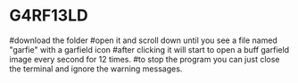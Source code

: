 # G4RF13LD
#download the folder
#open it and scroll down until you see a file named "garfie" with a garfield icon
#after clicking it will start to open a buff garfield image every second for 12 times.
#to stop the program you can just close the terminal and ignore the warning messages.
